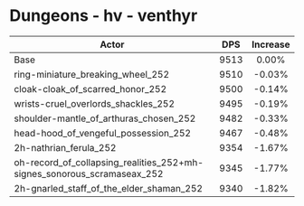 # Dungeons - hv - venthyr
| Actor | DPS | Increase |
|---|:---:|:---:|
|Base|9513|0.00%|
|ring-miniature_breaking_wheel_252|9510|-0.03%|
|cloak-cloak_of_scarred_honor_252|9500|-0.14%|
|wrists-cruel_overlords_shackles_252|9495|-0.19%|
|shoulder-mantle_of_arthuras_chosen_252|9482|-0.33%|
|head-hood_of_vengeful_possession_252|9467|-0.48%|
|2h-nathrian_ferula_252|9354|-1.67%|
|oh-record_of_collapsing_realities_252+mh-signes_sonorous_scramaseax_252|9345|-1.77%|
|2h-gnarled_staff_of_the_elder_shaman_252|9340|-1.82%|
